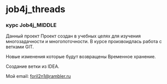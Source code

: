 # job4j_threads

### курс Job4j_MIDDLE

Данный проект Проект создан в учебных целях для изучения многозадачности и многопоточности.
В курсе произвоидлась работа с ветками GIT. 


Новые изменения которые будут возвращены Временное хранение.


Создание ветки из IDEA.

Мой email: foril2n1@rambler.ru